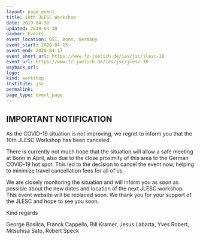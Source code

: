 ```yaml
---
layout: page_event
title: 10th JLESC Workshop
date: 2019-04-30
updated: 2019-04-30
navbar: Events
event_location: GSI, Bonn, Germany
event_start: 2020-04-15
event_end: 2020-04-17
event_short_url: https://www.fz-juelich.de/ias/jsc/jlesc-10
event_url: https://www.fz-juelich.de/ias/jsc/jlesc-10
wayback_url:
logo:
kind: workshop
institute: jsc
permalink:
page_type: event_page
---
```


## IMPORTANT NOTIFICATION

As the COVID-19 situation is not improving, we regret to inform you that the 10th JLESC Workshop has been canceled.

There is currently not much hope that the situation will allow a safe meeting at Bonn in
April, also due to the close proximity of this area to the German COVID-19 hot spot. This led to the decision to cancel
the event now, helping to minimize travel cancellation fees for all of us.

We are closely monitoring the situation and will inform you as soon as possible about the new dates and location of the
next JLESC workshop. This event website will be replaced soon. We thank you for your support of the JLESC and hope to see you soon.

Kind regards

George Bosilca, Franck Cappello, Bill Kramer, Jesus Labarta, Yves Robert, Mitsuhisa Sato, Robert Speck

<!--
The workshop gathers leading researchers in high-performance computing from the JLESC partners INRIA,
the University of Illinois, Argonne National Laboratory, Barcelona Supercomputing Center,
Jülich Supercomputing Centre, RIKEN Center for Computational Science and the University of Tennessee
to explore the most recent and critical issues in advancing the field of HPC from petascale to the extreme scale era.

The workshop will feature sessions on these seven central topics:

  * Applications and mini-apps
  * Parallel Programming models and runtime
  * Performance tools
  * Resilience
  * Big Data, I/O and in-situ visualization
  * Numerical methods and algorithms
  * Advanced architectures

A key objective of the workshop is to foster the existing collaborations and inform the workshop attendees of their respective progress, as well as identify new research collaborations and establish a roadmap
for their implementation.

The workshop is open to Illinois, INRIA, ANL, BSC, JSC, R-CCS and UTK faculties, researchers,
engineers and students who want to learn more about Exascale Computing and beyond. Contact your local executive director if you are interested in attending.

The event's website can be found [here](https://www.fz-juelich.de/ias/jsc/jlesc-10).
-->

